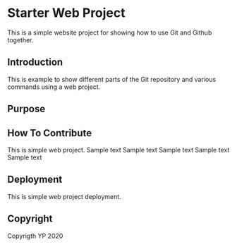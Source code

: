 # Starter Web Project

This is a simple website project for showing how to use Git and Github together.

## Introduction

This is example to show different parts of the Git repository and various commands using a web project.

## Purpose

## How To Contribute

This is simple web project. Sample text Sample text Sample text Sample text Sample text 

## Deployment

This is simple web project deployment. 

## Copyright

Copyrigth YP 2020